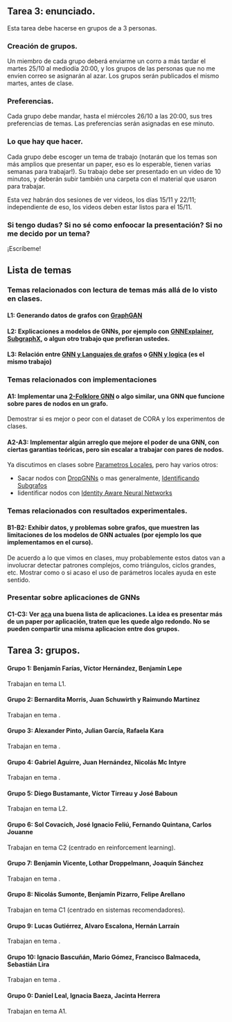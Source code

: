 ## Tarea 3: enunciado. 

Esta tarea debe hacerse en grupos de a 3 personas.  

### Creación de grupos. 

Un miembro de cada grupo deberá enviarme un corro a más tardar el martes 25/10 al mediodía 20:00, y los grupos de las personas que no me envíen correo se asignarán al azar. 
Los grupos serán publicados el mismo martes, antes de clase. 

### Preferencias. 

Cada grupo debe mandar, hasta el miércoles 26/10 a las 20:00, sus tres preferencias de temas. Las preferencias serán asignadas en ese minuto. 

### Lo que hay que hacer. 

Cada grupo debe escoger un tema de trabajo (notarán que los temas son más amplios que presentar un paper, eso es lo esperable, tienen varias semanas para trabajar!). 
Su trabajo debe ser presentado en un video de 10 minutos, y deberán subir también una carpeta con el material que usaron para trabajar. 

Esta vez habrán dos sesiones de ver videos, los días 15/11 y 22/11; independiente de eso, los videos deben estar listos para el 15/11. 

### Si tengo dudas? Si no sé como enfoocar la presentación? Si no me decido por un tema? 

¡Escríbeme! 

## Lista de temas 

### Temas relacionados con lectura de temas más allá de lo visto en clases. 

#### L1: Generando datos de grafos con [GraphGAN](https://arxiv.org/abs/1711.08267)

#### L2: Explicaciones a modelos de GNNs, por ejemplo con [GNNExplainer](https://arxiv.org/pdf/1903.03894.pdf), [SubgraphX](https://arxiv.org/abs/2102.05152), o algun otro trabajo que prefieran ustedes. 

#### L3: Relación entre [GNN y Languajes de grafos](https://sigmodrecord.org/publications/sigmodRecord/2006/pdfs/03_Principles_Barcelo.pdf) o [GNN y logica](https://openreview.net/pdf?id=r1lZ7AEKvB) (es el mismo trabajo)

### Temas relacionados con implementaciones

#### A1: Implementar una [2-Folklore GNN](https://arxiv.org/pdf/2006.15646.pdf) o algo similar, una GNN que funcione sobre pares de nodos en un grafo. 
Demostrar si es mejor o peor con el dataset de CORA y los experimentos de clases. 

#### A2-A3: Implementar algún arreglo que mejore el poder de una GNN, con ciertas garantías teóricas, pero sin escalar a trabajar con pares de nodos. 
Ya discutimos en clases sobre [Parametros Locales](https://proceedings.neurips.cc/paper/2021/hash/d4d8d1ac7e00e9105775a6b660dd3cbb-Abstract.html), pero hay varios otros: 
- Sacar nodos con [DropGNNs](https://proceedings.neurips.cc/paper/2021/file/b8b2926bd27d4307569ad119b6025f94-Paper.pdf) o mas generalmente, [Identificando Subgrafos](https://arxiv.org/pdf/2206.11168.pdf)
- Iidentificar nodos con [Identity Aware Neural Networks](https://arxiv.org/abs/2101.10320)

### Temas relacionados con resultados experimentales. 

#### B1-B2: Exhibir datos, y problemas sobre grafos, que muestren las limitaciones de los modelos de GNN actuales (por ejemplo los que implementamos en el curso). 
De acuerdo a lo que vimos en clases, muy probablemente estos datos van a involucrar detectar patrones complejos, como triángulos, ciclos grandes, etc. Mostrar como 
o si acaso el uso de parámetros locales ayuda en este sentido. 

### Presentar sobre aplicaciones de GNNs

#### C1-C3: Ver [aca](https://github.com/thunlp/GNNPapers#applications) una buena lista de aplicaciones. La idea es presentar más de un paper por aplicación, traten que les quede algo redondo. No se pueden compartir una misma aplicacion entre dos grupos. 

## Tarea 3: grupos. 

#### Grupo 1: Benjamín Farías, Víctor Hernández, Benjamín Lepe
Trabajan en tema L1. 

#### Grupo 2: Bernardita Morris, Juan Schuwirth y Raimundo Martínez
Trabajan en tema .

#### Grupo 3: Alexander Pinto, Julian García, Rafaela Kara
Trabajan en tema .

#### Grupo 4: Gabriel Aguirre, Juan Hernández, Nicolás Mc Intyre
Trabajan en tema .

#### Grupo 5: Diego Bustamante, Víctor Tirreau y José Baboun
Trabajan en tema L2.

#### Grupo 6: Sol Covacich, José Ignacio Feliú, Fernando Quintana, Carlos Jouanne
Trabajan en tema C2 (centrado en reinforcement learning).

#### Grupo 7: Benjamin Vicente, Lothar Droppelmann, Joaquín Sánchez
Trabajan en tema .

#### Grupo 8: Nicolás Sumonte, Benjamín Pizarro, Felipe Arellano
Trabajan en tema C1 (centrado en sistemas recomendadores).

#### Grupo 9:  Lucas Gutiérrez, Alvaro Escalona, Hernán Larraín 
Trabajan en tema .

#### Grupo 10:  Ignacio Bascuñán, Mario Gómez, Francisco Balmaceda, Sebastián Lira
Trabajan en tema .

#### Grupo 0:  Daniel Leal, Ignacia Baeza, Jacinta Herrera
Trabajan en tema A1.

